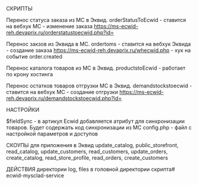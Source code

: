 СКРИПТЫ

Перенос статуса заказа из МС в Эквид.
orderStatusToEcwid - ставится на вебхук МС - изменение заказа
https://ms-ecwid-reh.devaprix.ru/orderstatustoecwid.php?id=

Перенос закзов из Эквида в МС.
ordertoms - ставится на вебхук Эквида - создание заказа
https://ms-ecwid-reh.devaprix.ru/whecwid.php - хук на событие order.created

Перенос каталога товаров из МС в Эквид.
productstoEcwid - работает по крону хостинга

Перенос остатков товаров отгрузки МС в Эквид.
demandstockstoecwid - ставится на вебхук МС - создание отгрузки
https://ms-ecwid-reh.devaprix.ru/demandstockstoecwid.php?id=

НАСТРОЙКИ

$fieldSync  -  в артикул Ecwid добавляется атрибут для синхронизации товаров. Будет содержать код синхронизации из МС
config.php  - файл с настройкой параметров и доступов

СКОУПЫ для приложения в Эквид
update_catalog, public_storefront, read_catalog, update_customers, read_customers, update_orders, create_catalog, read_store_profile, read_orders, create_customers

ДЕЙСТВИЯ
директории      log, files в головной директории скрипта#   e c w i d - m y s c l a d - s e r v i c e  
 